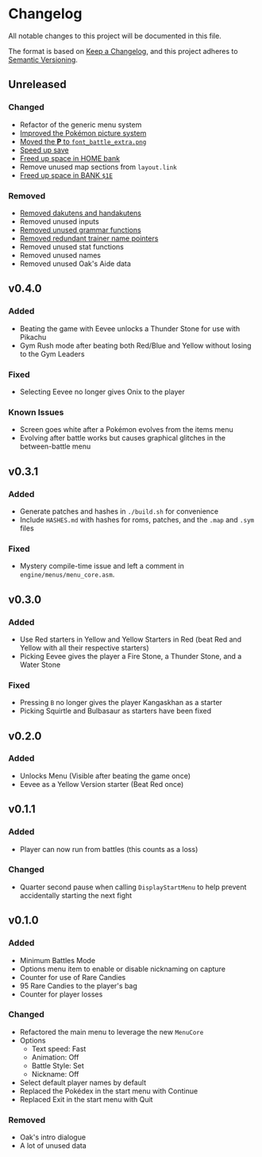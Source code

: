 # Changelog
All notable changes to this project will be documented in this file.

The format is based on [Keep a Changelog](https://keepachangelog.com/en/1.0.0/),
and this project adheres to [Semantic Versioning](https://semver.org/spec/v2.0.0.html).


## Unreleased
### Changed
- Refactor of the generic menu system
- [Improved the Pokémon picture system](https://github.com/pret/pokered/wiki/Improve-the-Pokemon-picture-system)
- [Moved the **P** to `font_battle_extra.png`](https://github.com/pret/pokered/wiki/Remove-Japanese-Opening-Quote-and-put-BOLD-P-in-gfx-font-font_battle_extra.png)
- [Speed up save](https://github.com/pret/pokered/wiki/Remove-Artificial-Save-Delay)
- [Freed up space in HOME bank](https://github.com/pret/pokeyellow/wiki/Free-some-space-in-the-Home-BANK)
- Remove unused map sections from `layout.link`
- [Freed up space in BANK `$1E`](https://github.com/pret/pokeyellow/wiki/Free-some-space-in-BANK-1E)

### Removed
- [Removed dakutens and handakutens](https://github.com/pret/pokered/wiki/Remove-Dakutens-and-Handakutens-feature)
- Removed unused inputs
- [Removed unused grammar functions](https://github.com/pret/pokered/wiki/Remove-Some-Japanese-Text-Grammar-Functions)
- [Removed redundant trainer name pointers](https://github.com/pret/pokered/wiki/Remove-Redundant-TrainerNamePointers)
- Removed unused stat functions
- Removed unused names
- Removed unused Oak's Aide data


## v0.4.0
### Added
- Beating the game with Eevee unlocks a Thunder Stone for use with Pikachu
- Gym Rush mode after beating both Red/Blue and Yellow without losing to the Gym Leaders

### Fixed
- Selecting Eevee no longer gives Onix to the player

### Known Issues
- Screen goes white after a Pokémon evolves from the items menu
- Evolving after battle works but causes graphical glitches in the between-battle menu


## v0.3.1
### Added
- Generate patches and hashes in `./build.sh` for convenience
- Include `HASHES.md` with hashes for roms, patches, and the `.map` and `.sym` files

### Fixed
- Mystery compile-time issue and left a comment in `engine/menus/menu_core.asm`.


## v0.3.0
### Added
- Use Red starters in Yellow and Yellow Starters in Red (beat Red and Yellow with all their respective starters)
- Picking Eevee gives the player a Fire Stone, a Thunder Stone, and a Water Stone

### Fixed
- Pressing `B` no longer gives the player Kangaskhan as a starter
- Picking Squirtle and Bulbasaur as starters have been fixed


## v0.2.0
### Added
- Unlocks Menu (Visible after beating the game once)
- Eevee as a Yellow Version starter (Beat Red once)


## v0.1.1
### Added
- Player can now run from battles (this counts as a loss)

### Changed
- Quarter second pause when calling `DisplayStartMenu` to help prevent accidentally starting the next fight


## v0.1.0
### Added
- Minimum Battles Mode
- Options menu item to enable or disable nicknaming on capture
- Counter for use of Rare Candies
- 95 Rare Candies to the player's bag
- Counter for player losses

### Changed
- Refactored the main menu to leverage the new `MenuCore`
- Options
    - Text speed: Fast
    - Animation: Off
    - Battle Style: Set
    - Nickname: Off
- Select default player names by default
- Replaced the Pokédex in the start menu with Continue
- Replaced Exit in the start menu with Quit

### Removed
- Oak's intro dialogue
- A lot of unused data

